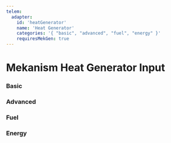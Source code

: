 ```yaml
---
telem:
  adapter:
    id: 'heatGenerator'
    name: 'Heat Generator'
    categories: '{ "basic", "advanced", "fuel", "energy" }'
    requiresMekGen: true
---
```


<script setup>
  import { data as metrics } from './common/metrics.data.ts'
</script>

# Mekanism Heat Generator Input <RepoLink path="lib/input/mekanism/HeatGeneratorInputAdapter.lua" />

<!--@include: ./common/preamble.md -->

### Basic

<MetricTable
  prefix="mekheatgen:"
  :metrics="[
    { name: 'fuel_item_count',        value: '0 - inf',   unit: 'item'  },
    { name: 'lava_filled_percentage', value: '0.0 - 1.0'                },
    { name: 'temperature',            value: '0.0 - inf', unit: 'K'     },
    ...metrics.genericMachine.basic,
    ...metrics.generator.basic
  ]"
/>

### Advanced

<MetricTable
  prefix="mekheatgen:"
  :metrics="[
    { name: 'transfer_loss',      value: '0.0 - inf' },
    { name: 'environmental_loss', value: '0.0 - inf' },
    ...metrics.genericMachine.advanced
  ]"
/>

### Fuel

<MetricTable
  prefix="mekheatgen:"
  :metrics="[
    { name: 'lava',           value: '0.0 - inf', unit: 'B' },
    { name: 'lava_capacity',  value: '0.0 - inf', unit: 'B' },
    { name: 'lava_needed',    value: '0.0 - inf', unit: 'B' }
  ]"
/>

### Energy

<MetricTable
  prefix="mekheatgen:"
  :metrics="[
    ...metrics.genericMachine.energy,
    ...metrics.generator.energy
  ]"
/>